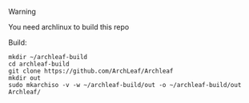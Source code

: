 
> [!WARNING]
> You need archlinux to build this repo

Build:
```
mkdir ~/archleaf-build
cd archleaf-build
git clone https://github.com/ArchLeaf/Archleaf
mkdir out
sudo mkarchiso -v -w ~/archleaf-build/out -o ~/archleaf-build/out Archleaf/

```
